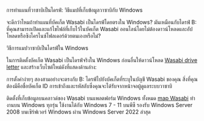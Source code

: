 การทําแผนที่วาซาบิเป็นไดรฟ์: วิธีแมปที่เก็บข้อมูลวาซาบิกับ Windows

จะดีกว่าไหมถ้าทําแผนที่บัคเก็ต Wasabi เป็นไดรฟ์โดยตรงใน Windows? มันเหมือนกับไดรฟ์ B: ที่คุณสามารถเปิดและแก้ไขไฟล์ที่เก็บไว้ในบัคเก็ต Wasabi ออนไลน์โดยไม่ต้องดาวน์โหลดและอัปโหลดหรือซิงโครไนซ์โฟลเดอร์ด้วยตนเองหรือไม่?

วิธีการแมปวาซาบิเป็นไดรฟ์ใน Windows

ในการติดตั้งบัคเก็ต Wasabi เป็นไดรฟ์จริงใน Windows ก่อนอื่นให้ดาวน์โหลด [Wasabi drive letter](https://doctorpapadopoulos.com/map-wasabi-as-a-drive-how-to-map-wasabi-storage-to-windows/) และสร้างเว็บไซต์ใหม่ดังที่แสดงด้านล่าง:

การตั้งค่าง่ายๆ สองสามอย่างจะตรงกับ B: ไดรฟ์ไปยังบัคเก็ตที่ระบุในบัญชี Wasabi ของคุณ สิ่งที่คุณต้องมีคือชื่อบัคเก็ต ID การเข้าถึงและรหัสลับซึ่งคุณจะได้รับจากหน้าจอผู้ดูแลระบบวาซาบิ

ติดตั้งที่เก็บข้อมูลบนคลาวด์ของ Wasabi บนแพลตฟอร์ม Windows ทั้งหมด [map Wasabi](https://backupchain.com/en/drivemaker/) ทํางานบน Windows ทุกรุ่น ใช้งานได้กับ Windows 7 - 11 บนพีซี รองรับ Windows Server 2008 บนเซิร์ฟเวอร์ Windows ผ่าน Windows Server 2022 ล่าสุด
